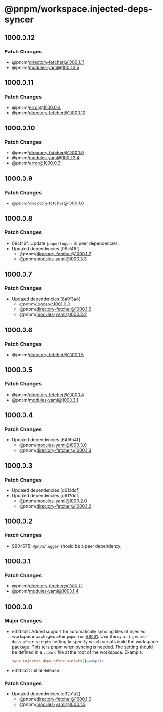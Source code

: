 # @pnpm/workspace.injected-deps-syncer

## 1000.0.12

### Patch Changes

- @pnpm/directory-fetcher@1000.1.11
- @pnpm/modules-yaml@1000.3.5

## 1000.0.11

### Patch Changes

- @pnpm/error@1000.0.4
- @pnpm/directory-fetcher@1000.1.10

## 1000.0.10

### Patch Changes

- @pnpm/directory-fetcher@1000.1.9
- @pnpm/modules-yaml@1000.3.4
- @pnpm/error@1000.0.3

## 1000.0.9

### Patch Changes

- @pnpm/directory-fetcher@1000.1.8

## 1000.0.8

### Patch Changes

- 09cf46f: Update `@pnpm/logger` in peer dependencies.
- Updated dependencies [09cf46f]
  - @pnpm/directory-fetcher@1000.1.7
  - @pnpm/modules-yaml@1000.3.3

## 1000.0.7

### Patch Changes

- Updated dependencies [8a9f3a4]
  - @pnpm/logger@1001.0.0
  - @pnpm/directory-fetcher@1000.1.6
  - @pnpm/modules-yaml@1000.3.2

## 1000.0.6

### Patch Changes

- @pnpm/directory-fetcher@1000.1.5

## 1000.0.5

### Patch Changes

- @pnpm/directory-fetcher@1000.1.4
- @pnpm/modules-yaml@1000.3.1

## 1000.0.4

### Patch Changes

- Updated dependencies [64f6b4f]
  - @pnpm/modules-yaml@1000.3.0
  - @pnpm/directory-fetcher@1000.1.3

## 1000.0.3

### Patch Changes

- Updated dependencies [d612dcf]
- Updated dependencies [d612dcf]
  - @pnpm/modules-yaml@1000.2.0
  - @pnpm/directory-fetcher@1000.1.2

## 1000.0.2

### Patch Changes

- 9904675: `@pnpm/logger` should be a peer dependency.

## 1000.0.1

### Patch Changes

- @pnpm/directory-fetcher@1000.1.1
- @pnpm/modules-yaml@1000.1.4

## 1000.0.0

### Major Changes

- e32b1a2: Added support for automatically syncing files of injected workspace packages after `pnpm run` [#9081](https://github.com/pnpm/pnpm/issues/9081). Use the `sync-injected-deps-after-scripts` setting to specify which scripts build the workspace package. This tells pnpm when syncing is needed. The setting should be defined in a `.npmrc` file at the root of the workspace. Example:

  ```ini
  sync-injected-deps-after-scripts[]=compile
  ```

- e32b1a2: Initial Release.

### Patch Changes

- Updated dependencies [e32b1a2]
  - @pnpm/directory-fetcher@1000.1.0
  - @pnpm/modules-yaml@1000.1.3
